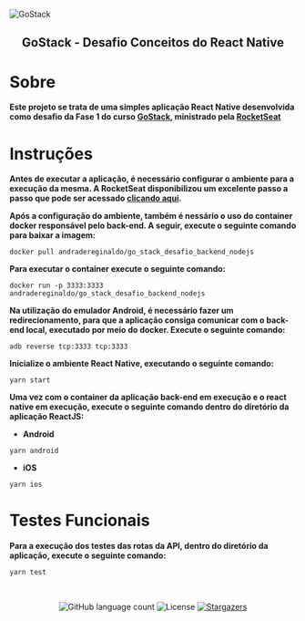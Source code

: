 ![GoStack](https://storage.googleapis.com/golden-wind/bootcamp-gostack/header-desafios-new.png)

<h2 align="center">GoStack - Desafio Conceitos do React Native</h2>

# Sobre

**Este projeto se trata de uma simples aplicação React Native desenvolvida como desafio da Fase 1 do curso [GoStack](https://pages.rocketseat.com.br/gostack), ministrado pela [RocketSeat](https://rocketseat.com.br/)**

# Instruções

**Antes de executar a aplicação, é necessário configurar o ambiente para a execução da mesma. A RocketSeat disponibilizou um excelente passo a passo que pode ser acessado [clicando aqui](https://react-native.rocketseat.dev/).**

**Após a configuração do ambiente, também é nessário o uso do container docker responsável pelo back-end. A seguir, execute o seguinte comando para baixar a imagem:**

```
docker pull andradereginaldo/go_stack_desafio_backend_nodejs
```

**Para executar o container execute o seguinte comando:**

```
docker run -p 3333:3333 andradereginaldo/go_stack_desafio_backend_nodejs
```

**Na utilização do emulador Android, é necessário fazer um redirecionamento, para que a aplicação consiga comunicar com o back-end local, executado por meio do docker. Execute o seguinte comando:**

```
adb reverse tcp:3333 tcp:3333
```

**Inicialize o ambiente React Native, executando o seguinte comando:**

```
yarn start
```

**Uma vez com o container da aplicação back-end em execução e o react native em execução, execute o seguinte comando dentro do diretório da aplicação ReactJS:**

- **Android**

```
yarn android
```

- **iOS**

```
yarn ios
```

# Testes Funcionais

**Para a execução dos testes das rotas da API, dentro do diretório da aplicação, execute o seguinte comando:**

```
yarn test
```

</br>

<p align="center">
  <img alt="GitHub language count" src="https://img.shields.io/github/languages/count/andraderegis/rocket_seat_go_stack_desafio_conceitos_reactjs?color=%2304D361">

  <img alt="License" src="https://img.shields.io/badge/license-MIT-%2304D361">

  <a href="https://github.com/andraderegis/rocket_seat_go_stack_desafio_conceitos_reactjs/stargazers">
    <img alt="Stargazers" src="https://img.shields.io/github/stars/andraderegis/rocket_seat_go_stack_desafio_backend_com_node_js?style=social">
  </a>
</p>
